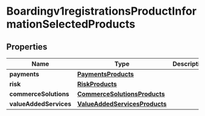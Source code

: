 
# Boardingv1registrationsProductInformationSelectedProducts

## Properties
Name | Type | Description | Notes
------------ | ------------- | ------------- | -------------
**payments** | [**PaymentsProducts**](PaymentsProducts.md) |  |  [optional]
**risk** | [**RiskProducts**](RiskProducts.md) |  |  [optional]
**commerceSolutions** | [**CommerceSolutionsProducts**](CommerceSolutionsProducts.md) |  |  [optional]
**valueAddedServices** | [**ValueAddedServicesProducts**](ValueAddedServicesProducts.md) |  |  [optional]



